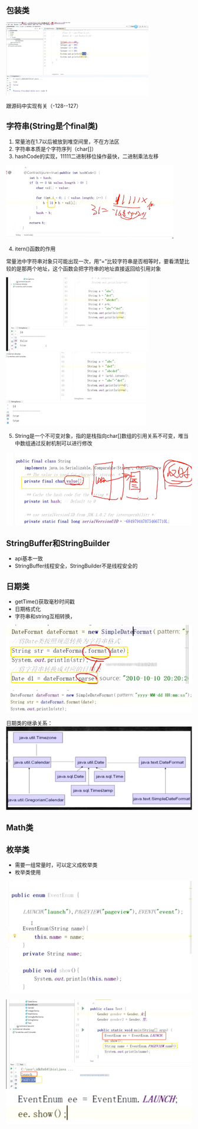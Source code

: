  ## 包装类 
<img src="https://raw.githubusercontent.com/zhouyubiu/gitnotes_images/master/gitnote/2020/03/29/1585497083513-1585497083515.png" weight=400 height=200/>

跟源码中实现有关（-128--127）

## 字符串(String是个final类)
1. 常量池在1.7以后被放到堆空间里，不在方法区
2. 字符串本质是个字符序列（char[]）
3. hashCode的实现，11111二进制移位操作最快，二进制乘法左移 
<img src="https://raw.githubusercontent.com/zhouyubiu/gitnotes_images/master/gitnote/2020/03/30/1585498412135-1585498412138.png" weight=400 height=200/>

4. itern()函数的作用

常量池中字符串对象只可能出现一次，用“=”比较字符串是否相等时，要看清楚比较的是那两个地址，这个函数会把字符串的地址直接返回给引用对象

<img src="https://raw.githubusercontent.com/zhouyubiu/gitnotes_images/master/gitnote/2020/03/30/1585504961487-1585504961491.png" weight=400 height=200/>

<img src="https://raw.githubusercontent.com/zhouyubiu/gitnotes_images/master/gitnote/2020/03/30/1585505013939-1585505013941.png" weight=400 height=200/>

5. String是一个不可变对象，指的是栈指向char[]数组的引用关系不可变，堆当中数组通过反射机制可以进行修改

<img src="https://raw.githubusercontent.com/zhouyubiu/gitnotes_images/master/gitnote/2020/03/30/1585504216545-1585504216548.png" weight=400 height=200/>


## StringBuffer和StringBuilder

- api基本一致
- StringBuffer线程安全，StringBuilder不是线程安全的


## 日期类
- getTime()获取毫秒时间戳 
- 日期格式化
- 字符串和string互相转换，

 ![title](https://raw.githubusercontent.com/zhouyubiu/gitnotes_images/master/gitnote/2020/04/02/1585759469175-1585759469177.png)


![title](https://raw.githubusercontent.com/zhouyubiu/gitnotes_images/master/gitnote/2020/04/02/1585758876347-1585758876348.png)

日期类的继承关系：
![title](https://raw.githubusercontent.com/zhouyubiu/gitnotes_images/master/gitnote/2020/04/02/1585758639167-1585758639172.png)

## Math类

## 枚举类
- 需要一组常量时，可以定义成枚举类
- 枚举类使用

![title](https://raw.githubusercontent.com/zhouyubiu/gitnotes_images/master/gitnote/2020/04/02/1585761207360-1585761207364.png)


![title](https://raw.githubusercontent.com/zhouyubiu/gitnotes_images/master/gitnote/2020/04/02/1585761937347-1585761937351.png)![title](https://raw.githubusercontent.com/zhouyubiu/gitnotes_images/master/gitnote/2020/04/02/1585761292124-1585761292126.png)








